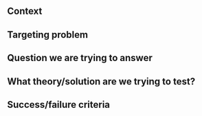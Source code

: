 <!--- Provide a general summary of the spike in the Title above -->

## Context
<!-- If there is no parent issue that introduces with the context of why the particular spike is being created, -->
<!-- that context should be provided in the description body of the spike itself.-->
<!-- Example: -->
<!-- The ad blocking core is demonstrating slow performance on Mobile platforms -->
<!-- therefore we are running experiments on how to improve it's performance. -->

## Targeting problem
<!-- Description of the problem which is being solved -->
<!-- e.g. The memory consumption on the mobile devices is too high (above 100MB) -->

## Question we are trying to answer
<!-- What are the questions we are addressing with this spike? -->
<!-- e.g. Does changing the way we are storing filters in the memore can improve memory consumption? -->

## What theory/solution are we trying to test?
<!-- List one or more theories that should be addressed in this spike -->
<!-- e.g. Using Flatbuffers for filter list serialization should reduce memory consumption -->
<!-- since they are not being loaded directly into memory and can be accessed directly -->
<!-- from the harddrive -->

## Success/failure criteria
<!-- List the criteria which help to determine if the spike was successful -->
<!-- and the solution should be brought to the next stage (either implementation -->
<!-- or next rounds of spikes) or disregarded -->
<!-- e.g. memory consumption was reduced to 10MB and adding new filters doesn't have any influnce on it -->
